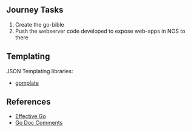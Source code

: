 
## Journey Tasks

1. Create the go-bible
2. Push the webserver code developed to expose web-apps in NOS to there

## Templating

JSON Templating libraries:
- [gomplate](https://github.com/hairyhenderson/gomplate)

## References

- [Effective Go](https://go.dev/doc/effective_go)
- [Go Doc Comments](https://go.dev/doc/comment)
